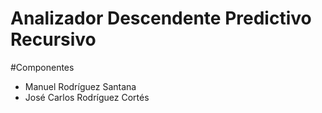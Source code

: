 Analizador Descendente Predictivo Recursivo
===

#Componentes

* Manuel Rodríguez Santana
* José Carlos Rodríguez Cortés
